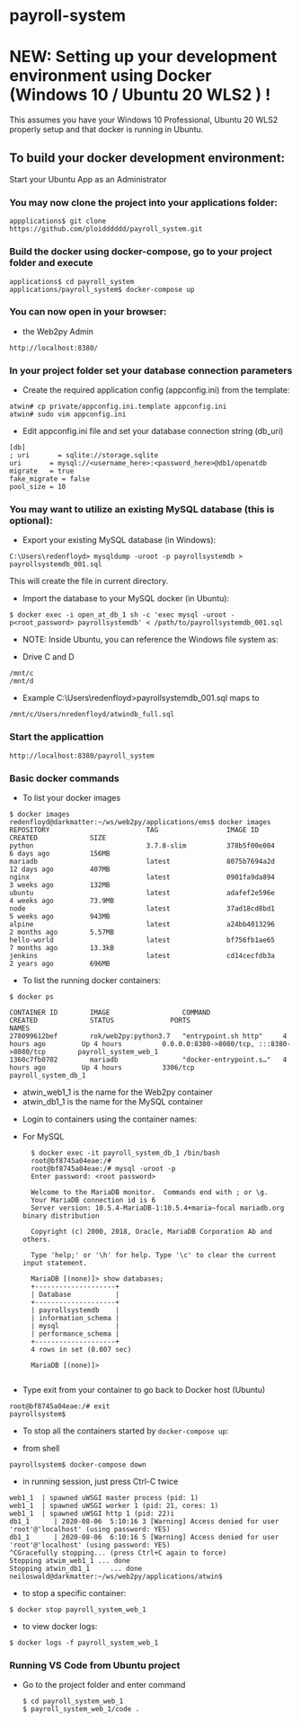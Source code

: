 # payroll-system
# NEW: Setting up your development environment using Docker (Windows 10 / Ubuntu 20 WLS2 ) !

This assumes you have your Windows 10 Professional, Ubuntu 20 WLS2 properly setup and
that docker is running in Ubuntu.

## To build your docker development environment:

Start your Ubuntu App as an Administrator
 
 
### You may now clone the project into your applications folder:

```
appplications$ git clone https://github.com/ploidddddd/payroll_system.git
```

### Build the docker using docker-compose, go to your project folder and execute

```
applications$ cd payroll_system
applications/payroll_system$ docker-compose up

```

### You can now open in your browser:

- the Web2py Admin

```
http://localhost:8380/
```

### In your project folder set your database connection parameters

- Create the required application config (appconfig.ini) from the template:

```
atwin# cp private/appconfig.ini.template appconfig.ini
atwin# sudo vim appconfig.ini
```

- Edit appconfig.ini file and set your database connection string (db_uri)

```
[db] 
; uri       = sqlite://storage.sqlite 
uri       = mysql://<username_here>:<password_here>@db1/openatdb 
migrate   = true 
fake_migrate = false
pool_size = 10  
```

### You may want to utilize an existing MySQL database (this is optional):

- Export your existing MySQL database (in Windows):

```
C:\Users\redenfloyd> mysqldump -uroot -p payrollsystemdb > payrollsystemdb_001.sql
```

This will create the file in current directory.

- Import the database to your MySQL docker (in Ubuntu):

```
$ docker exec -i open_at_db_1 sh -c 'exec mysql -uroot -p<root_password> payrollsystemdb' < /path/to/payrollsystemdb_001.sql
```

- NOTE: Inside Ubuntu, you can reference the Windows file system as:

* Drive C and D 
```
/mnt/c
/mnt/d
```

* Example C:\Users\redenfloyd>payrollsystemdb_001.sql maps to

```
/mnt/c/Users/nredenfloyd/atwindb_full.sql
```


### Start the applicattion
  
```
http://localhost:8380/payroll_system
```  

### Basic docker commands 

- To list your docker images

```
$ docker images
redenfloyd@darkmatter:~/ws/web2py/applications/ems$ docker images
REPOSITORY                        TAG                 IMAGE ID            CREATED             SIZE
python                            3.7.8-slim          378b5f00e004        6 days ago          156MB
mariadb                           latest              8075b7694a2d        12 days ago         407MB
nginx                             latest              0901fa9da894        3 weeks ago         132MB
ubuntu                            latest              adafef2e596e        4 weeks ago         73.9MB
node                              latest              37ad18cd8bd1        5 weeks ago         943MB
alpine                            latest              a24bb4013296        2 months ago        5.57MB
hello-world                       latest              bf756fb1ae65        7 months ago        13.3kB
jenkins                           latest              cd14cecfdb3a        2 years ago         696MB

```

- To list the running docker containers:

```
$ docker ps

CONTAINER ID        IMAGE                  COMMAND                  CREATED             STATUS              PORTS                                            NAMES
278099612bef        rok/web2py:python3.7   "entrypoint.sh http"     4 hours ago         Up 4 hours          0.0.0.0:8380->8080/tcp, :::8380->8080/tcp        payroll_system_web_1
1360c7fb0702        mariadb                "docker-entrypoint.s…"   4 hours ago         Up 4 hours          3306/tcp                                         payroll_system_db_1
```

* atwin_web1_1 is the name for the Web2py container
* atwin_db1_1 is the name for the MySQL container

- Login to containers using the container names:

* For MySQL 

  ```
    $ docker exec -it payroll_system_db_1 /bin/bash
    root@bf8745a04eae:/# 
    root@bf8745a04eae:/# mysql -uroot -p
    Enter password: <root password>

    Welcome to the MariaDB monitor.  Commands end with ; or \g.
    Your MariaDB connection id is 6
    Server version: 10.5.4-MariaDB-1:10.5.4+maria~focal mariadb.org binary distribution

    Copyright (c) 2000, 2018, Oracle, MariaDB Corporation Ab and others.

    Type 'help;' or '\h' for help. Type '\c' to clear the current input statement.

    MariaDB [(none)]> show databases;
    +--------------------+
    | Database           |
    +--------------------+
    | payrollsystemdb    |
    | information_schema |
    | mysql              |
    | performance_schema |
    +--------------------+
    4 rows in set (0.007 sec)

    MariaDB [(none)]>  
    
  ```

* Type exit from your container to go back to Docker host (Ubuntu)

```
root@bf8745a04eae:/# exit  
payrollsystem$
```


- To stop all the containers started by `docker-compose up`:

* from shell

```
payrollsystem$ docker-compose down
```

* in running session, just press Ctrl-C twice
  
```
web1_1  | spawned uWSGI master process (pid: 1)
web1_1  | spawned uWSGI worker 1 (pid: 21, cores: 1)
web1_1  | spawned uWSGI http 1 (pid: 22)i
db1_1      | 2020-08-06  5:10:16 3 [Warning] Access denied for user 'root'@'localhost' (using password: YES)
db1_1      | 2020-08-06  6:10:16 5 [Warning] Access denied for user 'root'@'localhost' (using password: YES)
^CGracefully stopping... (press Ctrl+C again to force)
Stopping atwim_web1_1 ... done
Stopping atwin_db1_1     ... done
neiloswald@darkmatter:~/ws/web2py/applications/atwin$
```

- to stop a specific container:

```
$ docker stop payroll_system_web_1
```

- to view docker logs:

```
$ docker logs -f payroll_system_web_1
```

### Running VS Code from Ubuntu project

- Go to the project folder and enter command
  
  ```
  $ cd payroll_system_web_1
  $ payroll_system_web_1/code .
  ```
  

